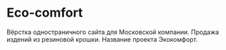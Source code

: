 # Eco-comfort
 Вёрстка одностраничного сайта для Московской компании. Продажа издений из резиновой крошки. Название проекта Экокомфорт.
